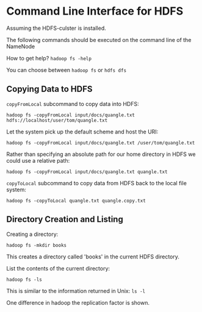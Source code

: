 # Command Line Interface for HDFS

Assuming the HDFS-culster is installed.

The following commands should be executed on the command line of the NameNode

How to get help? `hadoop fs -help`

You can choose between `hadoop fs` or `hdfs dfs`

## Copying Data to HDFS

`copyFromLocal` subcommand to copy data into HDFS:

`hadoop fs -copyFromLocal input/docs/quangle.txt hdfs://localhost/user/tom/quangle.txt`

Let the system pick up the default scheme and host the URI:

`hadoop fs -copyFromLocal input/docs/quangle.txt /user/tom/quangle.txt`

Rather than specifying an absolute path for our home directory in HDFS we could use a relative path:

`hadoop fs -copyFromLocal input/docs/quangle.txt quangle.txt`

`copyToLocal` subcommand to copy data from HDFS back to the local file system:

`hadoop fs -copyToLocal quangle.txt quangle.copy.txt`

## Directory Creation and Listing

Creating a directory:

`hadoop fs -mkdir books`

This creates a directory called 'books' in the current HDFS directory.

List the contents of the current directory:

`hadoop fs -ls`

This is similar to the information returned in Unix: `ls -l`

One difference in hadoop the replication factor is shown.